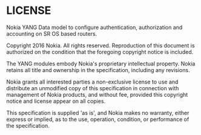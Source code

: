 # LICENSE

Nokia YANG Data model to configure authentication, authorization and 
accounting on SR OS based routers.

Copyright 2016 Nokia. All rights reserved. Reproduction of this document is
authorized on the condition that the foregoing copyright notice is included.

The YANG modules embody Nokia's proprietary intellectual property. Nokia
retains all title and ownership in the specification, including any
revisions.

Nokia grants all interested parties a non-exclusive license to use and
distribute an unmodified copy of this specification in connection with
management of Nokia products, and without fee, provided this copyright
notice and license appear on all copies.

This specification is supplied 'as is', and Nokia makes no warranty, either
express or implied, as to the use, operation, condition, or performance
of the specification.
